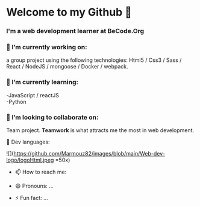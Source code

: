 # Welcome to my Github 👋

### I'm a web development learner at BeCode.Org



### 🔭 I’m currently working on:
a group project using the following technologies: Html5 / Css3 / Sass / React / NodeJS / mongoose / Docker / webpack.

### 🌱 I’m currently learning:
-JavaScript / reactJS  
-Python

### 👯 I’m looking to collaborate on:
Team project. **Teamwork** is what attracts me the most in web development.


💬 Dev languages:

![](https://github.com/Marmouz82/images/blob/main/Web-dev-logo/logoHtml.jpeg =50x) 


- 📫 How to reach me:


- 😄 Pronouns: ...
- ⚡ Fun fact: ...

